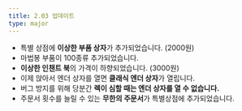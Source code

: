 ```yaml
---
title: 2.03 업데이트
type: major
---
```


* 특별 상점에 **이상한 부품 상자**가 추가되었습니다. (2000원)
* 마법봉 부품이 100종류 추가되었습니다.
* **이상한 인챈트 북**의 가격이 하향되었습니다. (3000원)
* 이제 앉아서 엔더 상자를 열면 **클래식 엔더 상자**가 열립니다.
* 버그 방지를 위해 당분간 **렉이 심할 때는 엔더 상자를 열 수 없습니다.**
* 주문서 횟수를 늘릴 수 있는 **무한의 주문서**가 특별상점에 추가되었습니다.